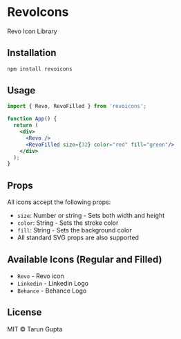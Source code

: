 # RevoIcons

Revo Icon Library

## Installation

```bash
npm install revoicons
```

## Usage

```jsx
import { Revo, RevoFilled } from 'revoicons';

function App() {
  return (
    <div>
      <Revo />
      <RevoFilled size={32} color="red" fill="green"/>
    </div>
  );
}
```

## Props

All icons accept the following props:

- `size`: Number or string - Sets both width and height
- `color`: String - Sets the stroke color
- `fill`: String - Sets the background color
- All standard SVG props are also supported

## Available Icons (Regular and Filled)

- `Revo` - Revo icon
- `Linkedin` - Linkedin Logo
- `Behance` - Behance Logo

## License

MIT © Tarun Gupta
